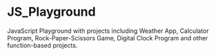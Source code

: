 # JS_Playground
JavaScript Playground with projects including Weather App, Calculator Program, Rock-Paper-Scissors Game, Digital Clock Program and other function-based projects.
